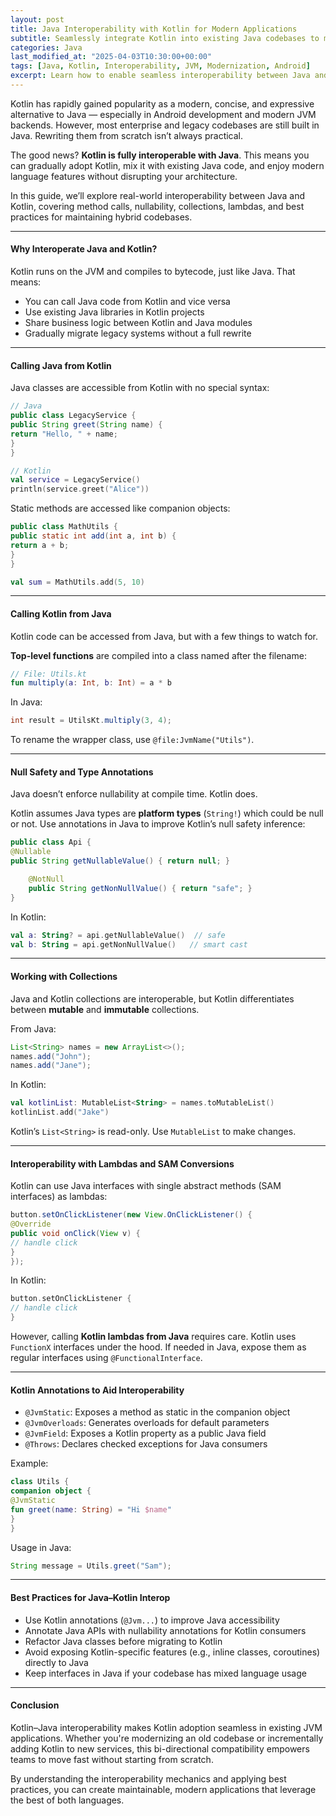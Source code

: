 ```yaml
---
layout: post
title: Java Interoperability with Kotlin for Modern Applications
subtitle: Seamlessly integrate Kotlin into existing Java codebases to modernize applications without rewriting
categories: Java
last_modified_at: "2025-04-03T10:30:00+00:00"
tags: [Java, Kotlin, Interoperability, JVM, Modernization, Android]
excerpt: Learn how to enable seamless interoperability between Java and Kotlin in modern JVM applications. Discover syntax bridging, calling conventions, null safety integration, and best practices for hybrid codebases.
---
```

Kotlin has rapidly gained popularity as a modern, concise, and expressive alternative to Java — especially in Android development and modern JVM backends. However, most enterprise and legacy codebases are still built in Java. Rewriting them from scratch isn’t always practical.

The good news? **Kotlin is fully interoperable with Java**. This means you can gradually adopt Kotlin, mix it with existing Java code, and enjoy modern language features without disrupting your architecture.

In this guide, we’ll explore real-world interoperability between Java and Kotlin, covering method calls, nullability, collections, lambdas, and best practices for maintaining hybrid codebases.

---

#### Why Interoperate Java and Kotlin?

Kotlin runs on the JVM and compiles to bytecode, just like Java. That means:
- You can call Java code from Kotlin and vice versa
- Use existing Java libraries in Kotlin projects
- Share business logic between Kotlin and Java modules
- Gradually migrate legacy systems without a full rewrite

---

#### Calling Java from Kotlin

Java classes are accessible from Kotlin with no special syntax:

```java
// Java
public class LegacyService {
public String greet(String name) {
return "Hello, " + name;
}
}
```

```kotlin
// Kotlin
val service = LegacyService()
println(service.greet("Alice"))
```

Static methods are accessed like companion objects:

```java
public class MathUtils {
public static int add(int a, int b) {
return a + b;
}
}
```

```kotlin
val sum = MathUtils.add(5, 10)
```

---

#### Calling Kotlin from Java

Kotlin code can be accessed from Java, but with a few things to watch for.

**Top-level functions** are compiled into a class named after the filename:

```kotlin
// File: Utils.kt
fun multiply(a: Int, b: Int) = a * b
```

In Java:

```java
int result = UtilsKt.multiply(3, 4);
```

To rename the wrapper class, use `@file:JvmName("Utils")`.

---

#### Null Safety and Type Annotations

Java doesn’t enforce nullability at compile time. Kotlin does.

Kotlin assumes Java types are **platform types** (`String!`) which could be null or not. Use annotations in Java to improve Kotlin’s null safety inference:

```java
public class Api {
@Nullable
public String getNullableValue() { return null; }

    @NotNull
    public String getNonNullValue() { return "safe"; }
}
```

In Kotlin:

```kotlin
val a: String? = api.getNullableValue()  // safe
val b: String = api.getNonNullValue()   // smart cast
```

---

#### Working with Collections

Java and Kotlin collections are interoperable, but Kotlin differentiates between **mutable** and **immutable** collections.

From Java:

```java
List<String> names = new ArrayList<>();
names.add("John");
names.add("Jane");
```

In Kotlin:

```kotlin
val kotlinList: MutableList<String> = names.toMutableList()
kotlinList.add("Jake")
```

Kotlin’s `List<String>` is read-only. Use `MutableList` to make changes.

---

#### Interoperability with Lambdas and SAM Conversions

Kotlin can use Java interfaces with single abstract methods (SAM interfaces) as lambdas:

```java
button.setOnClickListener(new View.OnClickListener() {
@Override
public void onClick(View v) {
// handle click
}
});
```

In Kotlin:

```kotlin
button.setOnClickListener {
// handle click
}
```

However, calling **Kotlin lambdas from Java** requires care. Kotlin uses `FunctionX` interfaces under the hood. If needed in Java, expose them as regular interfaces using `@FunctionalInterface`.

---

#### Kotlin Annotations to Aid Interoperability

- `@JvmStatic`: Exposes a method as static in the companion object
- `@JvmOverloads`: Generates overloads for default parameters
- `@JvmField`: Exposes a Kotlin property as a public Java field
- `@Throws`: Declares checked exceptions for Java consumers

Example:

```kotlin
class Utils {
companion object {
@JvmStatic
fun greet(name: String) = "Hi $name"
}
}
```

Usage in Java:

```java
String message = Utils.greet("Sam");
```

---

#### Best Practices for Java–Kotlin Interop

- Use Kotlin annotations (`@Jvm...`) to improve Java accessibility
- Annotate Java APIs with nullability annotations for Kotlin consumers
- Refactor Java classes before migrating to Kotlin
- Avoid exposing Kotlin-specific features (e.g., inline classes, coroutines) directly to Java
- Keep interfaces in Java if your codebase has mixed language usage

---

#### Conclusion

Kotlin–Java interoperability makes Kotlin adoption seamless in existing JVM applications. Whether you're modernizing an old codebase or incrementally adding Kotlin to new services, this bi-directional compatibility empowers teams to move fast without starting from scratch.

By understanding the interoperability mechanics and applying best practices, you can create maintainable, modern applications that leverage the best of both languages.
